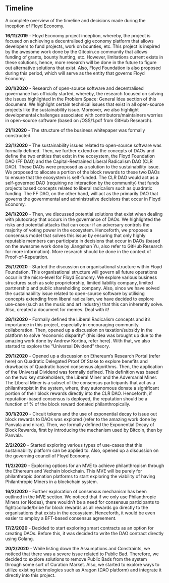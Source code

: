 ## Timeline

A complete overview of the timeline and decisions made during the inception of Floyd Economy.

**16/11/2019** - Floyd Economy project inception, whereby, the project is focused on achieving a decentralised gig economy platform that allows developers to fund projects, work on bounties, etc. This project is inspired by the awesome work done by the Gitcoin.co community that allows funding of grants, bounty hunting, etc. However, limitations current exists in these solutions, hence, more research will be done in the future to figure out alternative solutions that exist. Also, Floyd Foundation is also proposed during this period, which will serve as the entity that governs Floyd Economy.

**20/1/2020** - Research of open-source software and decentralised governance has officially started, whereby, the research focused on solving the issues highlighted in the Problem Space: General Idea section of this document.  We highlight certain technical issues that exist in all open-source projects like the sustainability issue. Moreover, we also highlight developmental challenges associated with contributors/maintainers worries in open-source software (based on /OSS/1.pdf from GitHub Research).

**21/1/2020** - The structure of the business whitepaper was formally constructed.

**23/1/2020** - The sustainability issues related to open-source software was formally defined. Then, we further extend on the concepts of DAOs and define the two entities that exist in the ecosystem, the Floyd Foundation DAO (FF DAO) and the Capital-Restrained Liberal Radicalism DAO (CLR DAO). These DAOs were proposed as a solution to the sustainability issue. We proposed to allocate a portion of the block rewards to these two DAOs to ensure that the ecosystem is self-funded. The CLR DAO would act as a self-governed DAO (requiring no interaction by the community) that funds projects based concepts related to liberal radicalism such as quadratic funding. The FF DAO, on the other hand, will act as the primarily DAO that governs the governmental and administrative decisions that occur in Floyd Economy.

**24/1/2020** - Then, we discussed potential solutions that exist when dealing with plutocracy that occurs in the governance of DAOs. We highlighted the risks and potential attacks that can occur if an adversary controls the majority of voting power in the ecosystem. Henceforth, we proposed a consensus model that solves this issue by ensuring that only highly reputable members can participate in decisions that occur in DAOs (based on the awesome work done by Jiangshan Yu, also refer to GitHub Research for more information). More research should be done in the context of Proof-of-Reputation.

**25/1/2020** - Started the discussion on organisational structure within Floyd Foundation. This organisational structure will govern all future operations occur in the micro-level for Floyd Economy. We explore various business structures such as sole proprietorship, limited liability company, limited partnership and public shareholding company. Also, since we have solved the sustainability issue related to open-source software by utilising concepts extending from liberal radicalism, we have decided to explore use-case (such as the music and art industry) that this can inherently solve. Also, created a document for memes. Deal with it!

**28/1/2020** - Formally defined the Liberal Radicalism concepts and it’s importance in this project, especially in encouraging community collaboration. Then, opened up a discussion on taxation/subsidy in the platform to solve “economic disparity” (this idea was brought up due to the amazing work done by Andrew Kortina, refer here). With that, we also started to explore the “Universal Dividend” theory.

**29/1/2020** - Opened up a discussion on Ethereum’s Research Portal (refer here) on Quadratic Delegated Proof Of Stake to explore benefits and drawbacks of Quadratic based consensus algorithms. Then, the application of the Universal Dividend was formally defined. This definition was based on the two key stakeholders, the Liberal Miner and the Adversarial Miner. The Liberal Miner is a subset of the consensus participants that act as a philanthropist in the system, where, they autonomous donate a significant portion of their block rewards directly into the CLR DAO. Henceforth, if reputation-based consensus is deployed, the reputation should be a function of % of the block reward donated philanthropically.

**30/1/2020** - Circuit tokens and the use of exponential decay to issue out block rewards to DAOs was explored (refer to the amazing work done by Panvala and niran).  Then, we formally defined the Exponential Decay of Block Rewards, first by introducing the mechanism used by Bitcoin, then by Panvala.

**2/2/2020** - Started exploring various types of use-cases that this sustainability platform can be applied to. Also, opened up a discussion on the governing council of Floyd Economy.

**11/2/2020** - Exploring options for an MVE to achieve philanthropism through the Ethereum and Vechain blockchain. This MVE will be purely for philanthropic donation platforms to start exploring the viability of having Philanthropic Miners in a blockchain system.

**16/2/2020** - Further exploration of consensus mechanism has been outlined in the MVE section. We noticed that if we only use Philanthropic Miners (or Nodes), there wouldn’t be a need for consensus participants to fight/collude/bribe for block rewards as all rewards go directly to the organisations that exists in the ecosystem. Henceforth, it would be even easier to employ a BFT-based consensus agreement.

**17/2/2020** - Decided to start exploring smart contracts as an option for creating DAOs. Before this, it was decided to write the DAO contract directly using Golang.

**20/2/2020** - While listing down the Assumptions and Constraints, we noticed that there was a severe issue related to Public Bad. Therefore, we decided to explore solutions to remove Public Bads from the system through some sort of Curation Market. Also, we started to explore ways to utilize existing technologies such as Aragon (DAO platform) and integrate it directly into this project.
